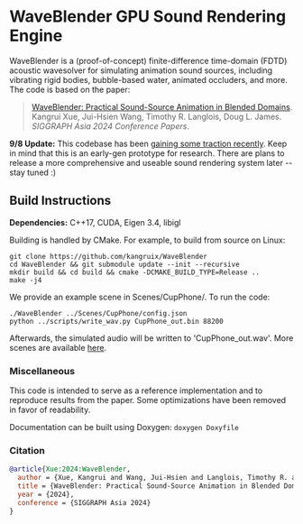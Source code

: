 # WaveBlender GPU Sound Rendering Engine

WaveBlender is a (proof-of-concept) finite-difference time-domain (FDTD) acoustic wavesolver for simulating animation sound sources, including vibrating rigid bodies, bubble-based water, animated occluders, and more. The code is based on the paper:
    
> [WaveBlender: Practical Sound-Source Animation in Blended Domains](https://graphics.stanford.edu/papers/waveblender/). Kangrui Xue, Jui-Hsien Wang, Timothy R. Langlois, Doug L. James. *SIGGRAPH Asia 2024 Conference Papers*. 

**9/8 Update:** This codebase has been [gaining some traction recently](https://www.youtube.com/watch?v=1bS7sHyfi58). Keep in mind that this is an early-gen prototype for research. There are plans to release a more comprehensive and useable sound rendering system later -- stay tuned :)

## Build Instructions

**Dependencies:** C++17, CUDA, Eigen 3.4, libigl

Building is handled by CMake. For example, to build from source on Linux:

    git clone https://github.com/kangruix/WaveBlender
    cd WaveBlender && git submodule update --init --recursive
    mkdir build && cd build && cmake -DCMAKE_BUILD_TYPE=Release ..
    make -j4

We provide an example scene in Scenes/CupPhone/. To run the code:

    ./WaveBlender ../Scenes/CupPhone/config.json
    python ../scripts/write_wav.py CupPhone_out.bin 88200

Afterwards, the simulated audio will be written to 'CupPhone_out.wav'. More scenes are available [here](https://graphics.stanford.edu/papers/waveblender/dataset/).

### Miscellaneous

This code is intended to serve as a reference implementation and to reproduce results from the paper. Some optimizations have been removed in favor of readability. 

Documentation can be built using Doxygen: `doxygen Doxyfile`

### Citation

```bibtex
@article{Xue:2024:WaveBlender,
  author = {Xue, Kangrui and Wang, Jui-Hsien and Langlois, Timothy R. and James, Doug L.},
  title = {WaveBlender: Practical Sound-Source Animation in Blended Domains},
  year = {2024},
  conference = {SIGGRAPH Asia 2024}
}
```
